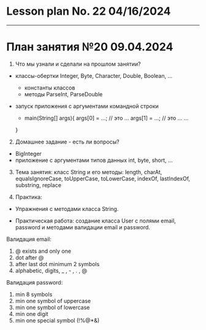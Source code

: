 # Lesson plan No. 22 04/16/2024




---------------------------------

# План занятия №20 09.04.2024

1. Что мы узнали и сделали на прошлом занятии?
- классы-обертки Integer, Byte, Character, Double, Boolean, ...
  - константы классов
  - методы ParseInt, ParseDouble
- запуск приложения с аргументами командной строки
  - main(String[] args){
      args[0] = ...; // это ...
      args[1] = ...; // это ...
      ...
  
  }

2. Домашнее задание - есть ли вопросы?
- BigInteger
- приложение с аргументами типов данных int, byte, short, ...

3. Тема занятия:
   класс String и его методы:
   length, charAt, equalsIgnoreCase, toUpperCase, toLowerCase, indexOf, lastIndexOf, substring, replace

4. Практика:

- Упражнения с методами класса String.

- Практическая работа: создание класса User с полями email, password и методами валидации email и password.

Валидация email:
1) @ exists and only one
2) dot after @
3) after last dot minimum 2 symbols
4) alphabetic, digits, _ , - , . , @

Валидация password:
1) min 8 symbols
2) min one symbol of uppercase
3) min one symbol of lowercase
4) min one digit
5) min one special symbol (!%@*&)
